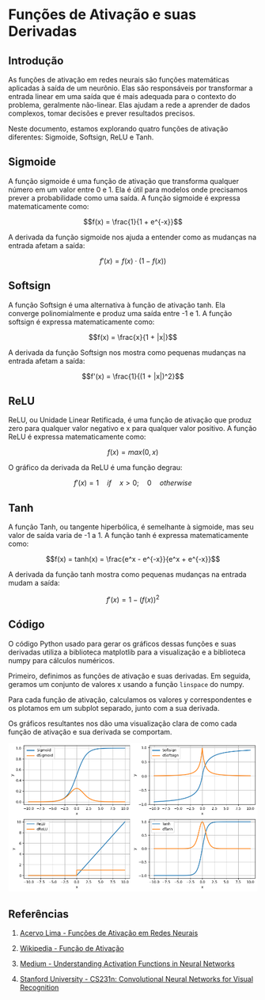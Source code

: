 # Funções de Ativação e suas Derivadas

## Introdução

As funções de ativação em redes neurais são funções matemáticas aplicadas à saída de um neurônio. Elas são responsáveis por transformar a entrada linear em uma saída que é mais adequada para o contexto do problema, geralmente não-linear. Elas ajudam a rede a aprender de dados complexos, tomar decisões e prever resultados precisos. 

Neste documento, estamos explorando quatro funções de ativação diferentes: Sigmoide, Softsign, ReLU e Tanh. 

## Sigmoide

A função sigmoide é uma função de ativação que transforma qualquer número em um valor entre 0 e 1. Ela é útil para modelos onde precisamos prever a probabilidade como uma saída. A função sigmoide é expressa matematicamente como:

$$f(x) = \frac{1}{1 + e^{-x}}$$

A derivada da função sigmoide nos ajuda a entender como as mudanças na entrada afetam a saída:

$$f'(x) = f(x) \cdot (1 - f(x))$$

## Softsign

A função Softsign é uma alternativa à função de ativação tanh. Ela converge polinomialmente e produz uma saída entre -1 e 1. A função softsign é expressa matematicamente como:

$$f(x) = \frac{x}{1 + |x|}$$

A derivada da função Softsign nos mostra como pequenas mudanças na entrada afetam a saída:

$$f'(x) = \frac{1}{(1 + |x|)^2}$$

## ReLU

ReLU, ou Unidade Linear Retificada, é uma função de ativação que produz zero para qualquer valor negativo e x para qualquer valor positivo. A função ReLU é expressa matematicamente como:

$$f(x) = max(0, x)$$

O gráfico da derivada da ReLU é uma função degrau:

$$f'(x) = 1 \quad if \quad x > 0; \quad 0 \quad otherwise$$

## Tanh

A função Tanh, ou tangente hiperbólica, é semelhante à sigmoide, mas seu valor de saída varia de -1 a 1. A função tanh é expressa matematicamente como:

$$f(x) = tanh(x) = \frac{e^x - e^{-x}}{e^x + e^{-x}}$$

A derivada da função tanh mostra como pequenas mudanças na entrada mudam a saída:

$$f'(x) = 1 - (f(x))^2$$

## Código

O código Python usado para gerar os gráficos dessas funções e suas derivadas utiliza a biblioteca matplotlib para a visualização e a biblioteca numpy para cálculos numéricos.

Primeiro, definimos as funções de ativação e suas derivadas. Em seguida, geramos um conjunto de valores x usando a função `linspace` do numpy.

Para cada função de ativação, calculamos os valores y correspondentes e os plotamos em um subplot separado, junto com a sua derivada.

Os gráficos resultantes nos dão uma visualização clara de como cada função de ativação e sua derivada se comportam.

![Gráfico da função de ativação](fa.png)

## Referências

1. [Acervo Lima - Funções de Ativação em Redes Neurais](https://acervolima.com/funcoes-de-ativacao-em-redes-neurais/)

2. [Wikipedia - Função de Ativação](https://pt.wikipedia.org/wiki/Fun%C3%A7%C3%A3o_de_ativa%C3%A7%C3%A3o)

3. [Medium - Understanding Activation Functions in Neural Networks](https://medium.com/the-theory-of-everything/understanding-activation-functions-in-neural-networks-9491262884e0)

4. [Stanford University - CS231n: Convolutional Neural Networks for Visual Recognition](http://cs231n.github.io/neural-networks-1/)
